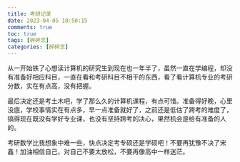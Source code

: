 ```yaml
---
title: 考研记录
date: 2023-04-05 10:50:15
comments: true
toc: true
tags: [碎碎念]
categories: [碎碎念]
---
```


<!-- more -->

从一开始铁了心想读计算机的研究生到现在也一年半了，虽然一直在学编程，却没有准备好相应科目，一直在看和考研科目不相干的东西，看了看计算机专业的考研分数，实在有点高，没有把握。

最后决定还是考土木吧，学了那么久的计算机课程，有点可惜。准备得好晚，心里没底，学校事情实在有点多，早一点准备就好了，之前还是低估了跨考的难度了，搞得现在既没有学好专业课，也没有坚持跨考的决心，果然机会是给有准备的人的。

考研数学比我想象中难一些，快点决定考专硕还是学硕吧！不要再犹豫不决了宋鑫！加油相信自己，对自己不要太放松，不要再像高中一样迷茫。